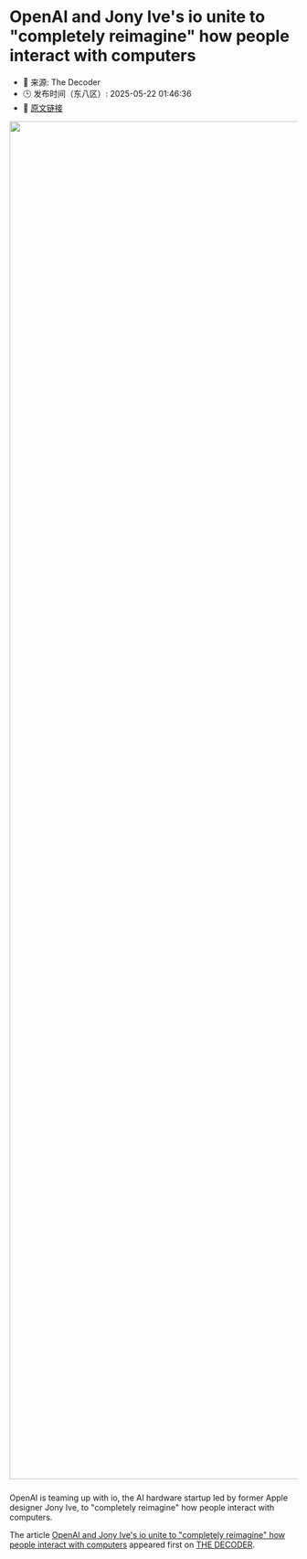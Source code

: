 # OpenAI and Jony Ive's io unite to "completely reimagine" how people interact with computers
- 📅 来源: The Decoder
- 🕒 发布时间（东八区）: 2025-05-22 01:46:36
- 🔗 [原文链接](https://the-decoder.com/openai-and-jony-ives-io-unite-to-completely-reimagine-how-people-interact-with-computers/)

<p><img alt="" class="attachment-full size-full wp-post-image" height="1252" src="https://the-decoder.com/wp-content/uploads/2025/05/openai_io_video_screenshot-e1747849102546.png" style="height: auto; margin-bottom: 10px;" width="2376" /></p>
<p>        OpenAI is teaming up with io, the AI hardware startup led by former Apple designer Jony Ive, to "completely reimagine" how people interact with computers.</p>
<p>The article <a href="https://the-decoder.com/openai-and-jony-ives-io-unite-to-completely-reimagine-how-people-interact-with-computers/">OpenAI and Jony Ive&#039;s io unite to &quot;completely reimagine&quot; how people interact with computers</a> appeared first on <a href="https://the-decoder.com">THE DECODER</a>.</p>